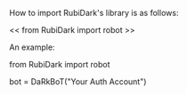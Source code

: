 How to import RubiDark's library is as follows:

<< from RubiDark import robot >>

An example:

from RubiDark import robot

bot = DaRkBoT("Your Auth Account")